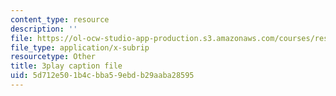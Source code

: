 ```yaml
---
content_type: resource
description: ''
file: https://ol-ocw-studio-app-production.s3.amazonaws.com/courses/res-8-005-vibrations-and-waves-problem-solving-fall-2012/5d712e501b4cbba59ebdb29aaba28595_X60J__-GMx8.srt
file_type: application/x-subrip
resourcetype: Other
title: 3play caption file
uid: 5d712e50-1b4c-bba5-9ebd-b29aaba28595
---
```

